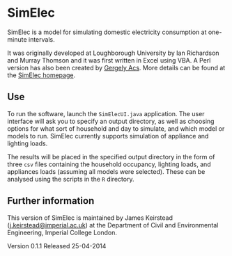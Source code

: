 # SimElec

SimElec is a model for simulating domestic electricity consumption at
one-minute intervals.  

It was originally developed at Loughborough University by Ian
Richardson and Murray Thomson and it was first written in Excel using
VBA.  A Perl version has also been created by
[Gergely Acs](http://www.crysys.hu/~acs/misc.html).  More details can
be found at the
[SimElec homepage](http://homepages.lboro.ac.uk/~eliwr/#software).

## Use

To run the software, launch the `SimElecUI.java` application.  The
user interface will ask you to specify an output directory, as well as
choosing options for what sort of household and day to simulate, and
which model or models to run.  SimElec currently supports simulation
of appliance and lighting loads.  

The results will be placed in the specified output directory in the
form of three `csv` files containing the household occupancy, lighting
loads, and appliances loads (assuming all models were selected).
These can be analysed using the scripts in the `R` directory.

## Further information

This version of SimElec is maintained by James Keirstead
(j.keirstead@imperial.ac.uk) at the Department of Civil and
Environmental Engineering, Imperial College London.

Version 0.1.1
Released 25-04-2014
